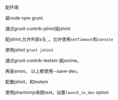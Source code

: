 配环境

装node npm grunt

通过grunt-contrib-jshint装jshint

配jshint,允许外部`$`与`_`。允许使用`setTimeout`和`console`

使用jshint `grunt jshint`

通过grunt-contrib-testem 装jsmine。

再装sinon。 以上都使用--save-dev。

配置jshint，和testem

使用phantomjs来跑test。设置`launch_in_dev` option




